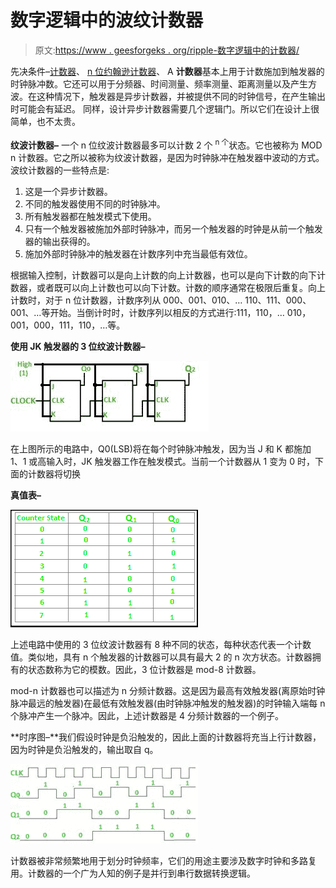 # 数字逻辑中的波纹计数器

> 原文:[https://www . geesforgeks . org/ripple-数字逻辑中的计数器/](https://www.geeksforgeeks.org/ripple-counter-in-digital-logic/)

先决条件–[计数器](https://www.geeksforgeeks.org/counters-in-digital-logic/)、 [n 位约翰逊计数器](https://www.geeksforgeeks.org/digital-logic-n-bit-johnson-counter/)、
A **计数器**基本上用于计数施加到触发器的时钟脉冲数。它还可以用于分频器、时间测量、频率测量、距离测量以及产生方波。在这种情况下，触发器是异步计数器，并被提供不同的时钟信号，在产生输出时可能会有延迟。
同样，设计异步计数器需要几个逻辑门。所以它们在设计上很简单，也不太贵。

**纹波计数器–**
一个 n 位纹波计数器最多可以计数 2 个 <sup>n 个</sup>状态。它也被称为 MOD n 计数器。它之所以被称为纹波计数器，是因为时钟脉冲在触发器中波动的方式。波纹计数器的一些特点是:

1.  这是一个异步计数器。
2.  不同的触发器使用不同的时钟脉冲。
3.  所有触发器都在触发模式下使用。
4.  只有一个触发器被施加外部时钟脉冲，而另一个触发器的时钟是从前一个触发器的输出获得的。
5.  施加外部时钟脉冲的触发器在计数序列中充当最低有效位。

根据输入控制，计数器可以是向上计数的向上计数器，也可以是向下计数的向下计数器，或者既可以向上计数也可以向下计数。计数的顺序通常在极限后重复。向上计数时，对于 n 位计数器，计数序列从 000、001、010、… 110、111、000、001、…等开始。当倒计时时，计数序列以相反的方式进行:111，110，… 010，001，000，111，110，…等。

**使用 JK 触发器的 3 位纹波计数器–**

![](img/1ecb725f930cf2ef806e324ab3bfc6aa.png)

在上图所示的电路中，Q0(LSB)将在每个时钟脉冲触发，因为当 J 和 K 都施加 1、1 或高输入时，JK 触发器工作在触发模式。当前一个计数器从 1 变为 0 时，下面的计数器将切换

**真值表–**

![](img/3ff2b26291acb2d0471600383b95588b.png)

上述电路中使用的 3 位纹波计数器有 8 种不同的状态，每种状态代表一个计数值。类似地，具有 n 个触发器的计数器可以具有最大 2 的 n 次方状态。计数器拥有的状态数称为它的模数。因此，3 位计数器是 mod-8 计数器。

mod-n 计数器也可以描述为 n 分频计数器。这是因为最高有效触发器(离原始时钟脉冲最远的触发器)在最低有效触发器(由时钟脉冲触发的触发器)的时钟输入端每 n 个脉冲产生一个脉冲。因此，上述计数器是 4 分频计数器的一个例子。

**时序图–**我们假设时钟是负沿触发的，因此上面的计数器将充当上行计数器，因为时钟是负沿触发的，输出取自 q。

![](img/9791c31b422751f9562d21e7881bdecb.png)

计数器被非常频繁地用于划分时钟频率，它们的用途主要涉及数字时钟和多路复用。计数器的一个广为人知的例子是并行到串行数据转换逻辑。